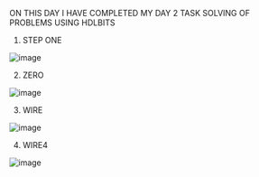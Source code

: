 ON THIS DAY  I HAVE COMPLETED MY DAY 2 TASK 
SOLVING OF PROBLEMS USING HDLBITS


1. STEP ONE


![image](https://github.com/user-attachments/assets/8836fc05-dbae-4ce3-804f-581e05d663e4)


2. ZERO


![image](https://github.com/user-attachments/assets/2f21072d-6ee6-4012-a0d8-52c17b6fec7e)


3. WIRE


![image](https://github.com/user-attachments/assets/e64bf3af-6f65-480e-b9d0-c0e0a423b0a2)


4. WIRE4


![image](https://github.com/user-attachments/assets/c873ecf4-e060-41ac-9c9e-43ee63e7c6cb)
